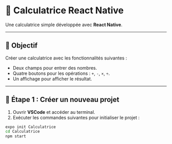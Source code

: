 # 📱 Calculatrice React Native

Une calculatrice simple développée avec **React Native**.

---

## 🎯 Objectif  
Créer une calculatrice avec les fonctionnalités suivantes :

- Deux champs pour entrer des nombres.
- Quatre boutons pour les opérations : `+`, `-`, `×`, `÷`.
- Un affichage pour afficher le résultat.

---

## 🚀 Étape 1 : Créer un nouveau projet

1. Ouvrir **VSCode** et accéder au terminal.  
2. Exécuter les commandes suivantes pour initialiser le projet :

```bash
expo init Calculatrice
cd Calculatrice
npm start
